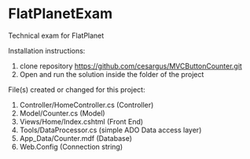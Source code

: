 # FlatPlanetExam
Technical exam for FlatPlanet


Installation instructions:
1. clone repository https://github.com/cesargus/MVCButtonCounter.git
2. Open and run the solution inside the folder of the project

File(s) created or changed for this project:
1. Controller/HomeController.cs (Controller)
2. Model/Counter.cs (Model)
3. Views/Home/Index.cshtml (Front End)
4. Tools/DataProcessor.cs (simple ADO Data access layer)
5. App_Data/Counter.mdf (Database)
6. Web.Config (Connection string)
